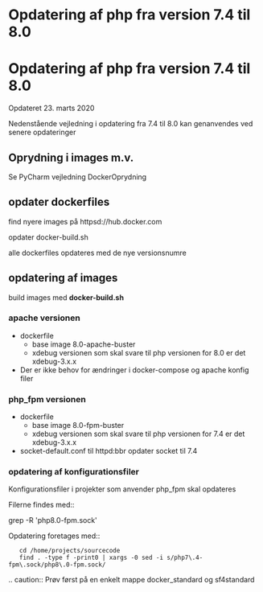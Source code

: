 # Opdatering af php fra version 7.4 til 8.0
# Opdatering af php fra version 7.4 til 8.0

Opdateret 23. marts 2020


Nedenstående vejledning  i opdatering fra 7.4 til 8.0 kan genanvendes ved senere opdateringer

## Oprydning i images m.v.

Se PyCharm vejledning DockerOprydning

## opdater dockerfiles

find nyere images på httpsd://hub.docker.com

opdater docker-build.sh

alle dockerfiles opdateres med de nye versionsnumre

## opdatering af images

build images med **docker-build.sh**

### apache versionen
  - dockerfile 
    - base image 8.0-apache-buster
    - xdebug versionen som skal svare til php versionen for 8.0 er det xdebug-3.x.x
  - Der er ikke behov for ændringer i docker-compose og apache konfig filer

### php_fpm versionen
  - dockerfile
    - base image 8.0-fpm-buster
    - xdebug versionen som skal svare til php versionen for 7.4 er det xdebug-3.x.x
  - socket-default.conf til httpd:bbr opdater socket til 7.4
  

### opdatering af konfigurationsfiler

Konfigurationsfiler i projekter som anvender php_fpm skal opdateres

Filerne findes med::

   grep -R 'php8.0-fpm.sock'

Opdatering foretages med::

```
   cd /home/projects/sourcecode
   find . -type f -print0 | xargs -0 sed -i s/php7\.4-fpm\.sock/php8\.0-fpm.sock/
```

.. caution:: Prøv først på en enkelt mappe docker_standard og sf4standard

